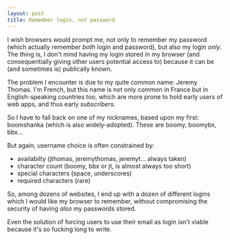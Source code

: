 ```yaml
---
layout: post
title: Remember login, not password
---
```


I wish browsers would prompt me, not only to remember my password (which actually remember *both* login and password), but also my login *only*. The thing is, I don't mind having my login stored in my browser (and consequentially giving other users potential access to) because it can be (and sometimes is) publically known.

The problem I encounter is due to my quite common name: Jeremy Thomas. I'm French, but this name is not only common in France but in English-speaking countries too, which are more prone to hold early users of web apps, and thus early *subscribers*.

So I have to fall back on one of my nicknames, based upon my first: boomshanka (which is also widely-adopted). These are boomy, boomybx, bbx...

But again, username choice is often constrained by:

* availabilty (jthomas, jeremythomas, jeremyt... always taken)
* character count (boomy, bbx or jt, is almost always too short)
* special characters (space, underscores)
* required characters (rare)

So, among dozens of websites, I end up with a dozen of different logins which I would like my browser to remember, without compromising the security of having *also* my passwords stored.

Even the solution of forcing users to use their email as login isn't viable because it's so fucking long to write. 